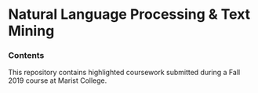 # Natural Language Processing & Text Mining

### Contents
This repository contains highlighted coursework submitted during a Fall 2019 course at Marist College.
